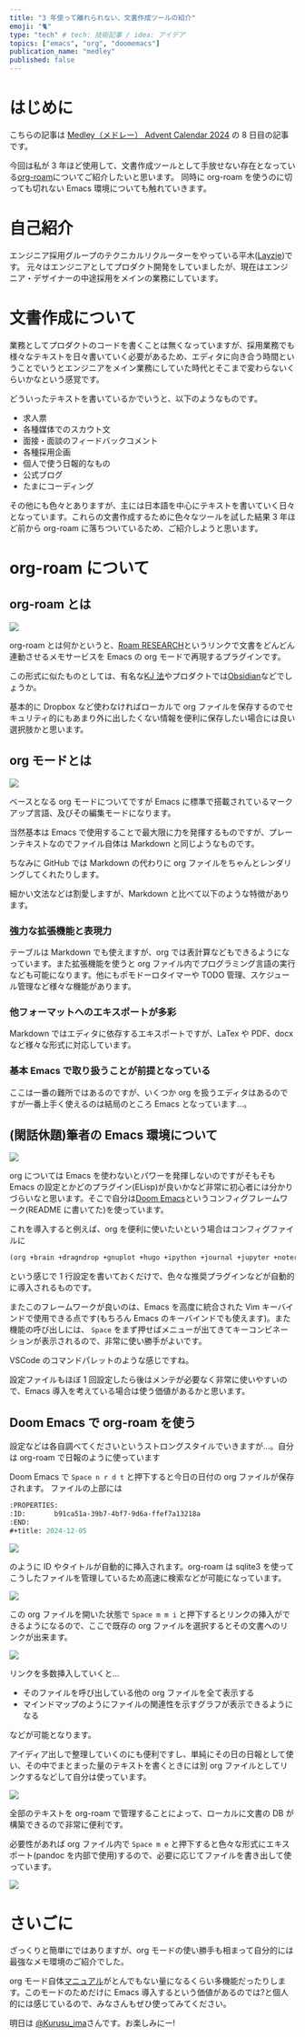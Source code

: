 ```yaml
---
title: "3 年使って離れられない、文書作成ツールの紹介"
emoji: "🐈"
type: "tech" # tech: 技術記事 / idea: アイデア
topics: ["emacs", "org", "doomemacs"]
publication_name: "medley"
published: false
---
```

# はじめに

こちらの記事は [Medley（メドレー） Advent Calendar 2024](https://qiita.com/advent-calendar/2024/medley) の 8 日目の記事です。

今回は私が 3 年ほど使用して、文書作成ツールとして手放せない存在となっている[org-roam](https://www.orgroam.com/)についてご紹介したいと思います。
同時に org-roam を使うのに切っても切れない Emacs 環境についても触れていきます。

# 自己紹介

エンジニア採用グループのテクニカルリクルーターをやっている平木([Layzie](https://github.com/Layzie))です。
元々はエンジニアとしてプロダクト開発をしていましたが、現在はエンジニア・デザイナーの中途採用をメインの業務にしています。

# 文書作成について

業務としてプロダクトのコードを書くことは無くなっていますが、採用業務でも様々なテキストを日々書いていく必要があるため、エディタに向き合う時間ということでいうとエンジニアをメイン業務にしていた時代とそこまで変わらないくらいかなという感覚です。

どういったテキストを書いているかでいうと、以下のようなものです。

- 求人票
- 各種媒体でのスカウト文
- 面接・面談のフィードバックコメント
- 各種採用企画
- 個人で使う日報的なもの
- 公式ブログ
- たまにコーディング

その他にも色々とありますが、主には日本語を中心にテキストを書いていく日々となっています。これらの文書作成するために色々なツールを試した結果 3 年ほど前から org-roam に落ちついているため、ご紹介しようと思います。

# org-roam について

## org-roam とは

![](/images/introduce_org-roam/org-roam.png)

org-roam とは何かというと、[Roam RESEARCH](https://roamresearch.com/)というリンクで文書をどんどん連動させるメモサービスを Emacs の org モードで再現するプラグインです。

この形式に似たものとしては、有名な[KJ 法](https://ja.wikipedia.org/wiki/KJ%E6%B3%95)やプロダクトでは[Obsidian](https://obsidian.md/)などでしょうか。

基本的に Dropbox など使わなければローカルで org ファイルを保存するのでセキュリティ的にもあまり外に出したくない情報を便利に保存したい場合には良い選択肢かと思います。

## org モードとは

![](/images/introduce_org-roam/org-mode.png)

ベースとなる org モードについてですが Emacs に標準で搭載されているマークアップ言語、及びその編集モードになります。

当然基本は Emacs で使用することで最大限に力を発揮するものですが、プレーンテキストなのでファイル自体は Markdown と同じようなものです。

ちなみに GitHub では Markdown の代わりに org ファイルをちゃんとレンダリングしてくれたりします。

細かい文法などは割愛しますが、Markdown と比べて以下のような特徴があります。

### 強力な拡張機能と表現力

テーブルは Markdown でも使えますが、org では表計算などもできるようになっています。また拡張機能を使うと org ファイル内でプログラミング言語の実行なども可能になります。他にもポモドーロタイマーや TODO 管理、スケジュール管理など様々な機能があります。

### 他フォーマットへのエキスポートが多彩

Markdown ではエディタに依存するエキスポートですが、LaTex や PDF、docx など様々な形式に対応しています。

### 基本 Emacs で取り扱うことが前提となっている

ここは一番の難所ではあるのですが、いくつか org を扱うエディタはあるのですが一番上手く使えるのは結局のところ Emacs となっています…。

## (閑話休題)筆者の Emacs 環境について

![](/images/introduce_org-roam/doomemacs.png)

org については Emacs を使わないとパワーを発揮しないのですがそもそも Emacs の設定とかどのプラグイン(ELisp)が良いかなど非常に初心者には分かりづらいなと思います。そこで自分は[Doom Emacs](https://github.com/doomemacs/doomemacs)というコンフィグフレームワーク(README に書いてた)を使っています。

これを導入すると例えば、org を便利に使いたいという場合はコンフィグファイルに

``` commonlisp
(org +brain +dragndrop +gnuplot +hugo +ipython +journal +jupyter +noter +pandoc +pomodoro +present +pretty +roam2)
```

という感じで 1 行設定を書いておくだけで、色々な推奨プラグインなどが自動的に導入されるものです。

またこのフレームワークが良いのは、Emacs を高度に統合された Vim キーバインドで使用できる点です(もちろん Emacs のキーバインドでも使えます)。また機能の呼び出しには、 `Space` をまず押せばメニューが出てきてキーコンビネーションが表示されるので、非常に使い勝手がよいです。

VSCode のコマンドパレットのような感じですね。

設定ファイルもほぼ 1 回設定したら後はメンテが必要なく非常に使いやすいので、Emacs 導入を考えている場合は使う価値があるかと思います。

## Doom Emacs で org-roam を使う

設定などは各自調べてくださいというストロングスタイルでいきますが…。自分は org-roam で日報のように使っています

Doom Emacs で `Space n r d t` と押下すると今日の日付の org ファイルが保存されます。 ファイルの上部には

``` commonlisp
:PROPERTIES:
:ID:       b91ca51a-39b7-4bf7-9d6a-ffef7a13218a
:END:
#+title: 2024-12-05
```

![](/images/introduce_org-roam/org-roam_1.png)

のように ID やタイトルが自動的に挿入されます。org-roam は sqlite3 を使ってこうしたファイルを管理しているため高速に検索などが可能になっています。

![](/images/introduce_org-roam/org-roam_2.png)

この org ファイルを開いた状態で `Space m m i` と押下するとリンクの挿入ができるようになるので、ここで既存の org ファイルを選択するとその文書へのリンクが出来ます。

![](/images/introduce_org-roam/org-roam_3.png)

リンクを多数挿入していくと…

- そのファイルを呼び出している他の org ファイルを全て表示する
- マインドマップのようにファイルの関連性を示すグラフが表示できるようになる

などが可能となります。

アイディア出しで整理していくのにも便利ですし、単純にその日の日報として使い、その中でまとまった量のテキストを書くときには別 org ファイルとしてリンクするなどして自分は使っています。

![](/images/introduce_org-roam/org-roam_4.png)

全部のテキストを org-roam で管理することによって、ローカルに文書の DB が構築できるので非常に便利です。

必要性があれば org ファイル内で `Space m e` と押下すると色々な形式にエキスポート(pandoc を内部で使用)するので、必要に応じてファイルを書き出して使っています。

![](/images/introduce_org-roam/org-roam_5.png)

# さいごに
ざっくりと簡単にではありますが、org モードの使い勝手も相まって自分的には最強なメモ環境のご紹介でした。

org モード自体[マニュアル](https://orgmode.org/manual/)がとんでもない量になるくらい多機能だったりします。このモードのためだけに Emacs 導入するという価値があるのでは?と個人的には感じているので、みなさんもぜひ使ってみてください。

明日は [@Kurusu\_ima](https://qiita.com/Kurusu_ima)さんです。お楽しみにー!
